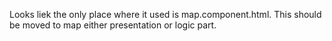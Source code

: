 Looks liek the only place where it used is map.component.html. This should be
moved to map either presentation or logic part. 
